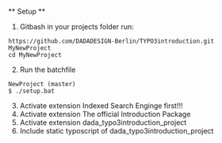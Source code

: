 ** Setup **
1. Gitbash in your projects folder run:
```
https://github.com/DADADESIGN-Berlin/TYPO3introduction.git MyNewProject
cd MyNewProject
```

2. Run the batchfile
```
NewProject (master)
$ ./setup.bat
```

3. Activate extension Indexed Search Enginge first!!!
3. Activate extension The official Introduction Package
3. Activate extension dada_typo3introduction_project
3. Include static typoscript of dada_typo3introduction_project